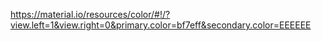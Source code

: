 https://material.io/resources/color/#!/?view.left=1&view.right=0&primary.color=bf7eff&secondary.color=EEEEEE
